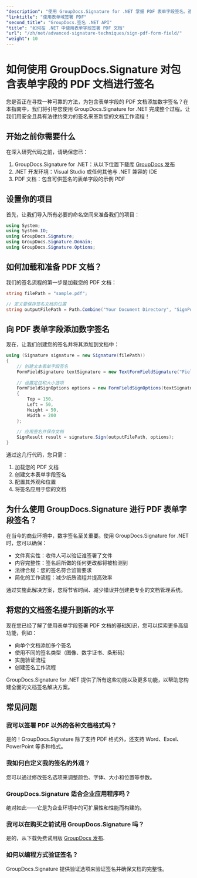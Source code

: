 ```yaml
---
"description": "使用 GroupDocs.Signature for .NET 掌握 PDF 表单字段签名。遵循本分步教程，创建安全且具有法律约束力的数字签名。"
"linktitle": "使用表单域签署 PDF"
"second_title": "GroupDocs.签名 .NET API"
"title": "如何在 .NET 中使用表单字段签署 PDF 文档"
"url": "/zh/net/advanced-signature-techniques/sign-pdf-form-field/"
"weight": 10
---
```


# 如何使用 GroupDocs.Signature 对包含表单字段的 PDF 文档进行签名

您是否正在寻找一种可靠的方法，为包含表单字段的 PDF 文档添加数字签名？在本指南中，我们将引导您使用 GroupDocs.Signature for .NET 完成整个过程。让我们用安全且具有法律约束力的签名来革新您的文档工作流程！

## 开始之前你需要什么

在深入研究代码之前，请确保您已：

1. GroupDocs.Signature for .NET：从以下位置下载库 [GroupDocs 发布](https://releases.groupdocs.com/signature/net/)
2. .NET 开发环境：Visual Studio 或任何其他与 .NET 兼容的 IDE
3. PDF 文档：包含可供签名的表单字段的示例 PDF

## 设置你的项目

首先，让我们导入所有必要的命名空间来准备我们的项目：

```csharp
using System;
using System.IO;
using GroupDocs.Signature;
using GroupDocs.Signature.Domain;
using GroupDocs.Signature.Options;
```

## 如何加载和准备 PDF 文档？

我们的签名流程的第一步是加载您的 PDF 文档：

```csharp
string filePath = "sample.pdf";

// 定义要保存签名文档的位置
string outputFilePath = Path.Combine("Your Document Directory", "SignPdfWithFormField", "SignedWithFormField.pdf");
```

## 向 PDF 表单字段添加数字签名

现在，让我们创建您的签名并将其添加到文档中：

```csharp
using (Signature signature = new Signature(filePath))
{
    // 创建文本表单字段签名
    FormFieldSignature textSignature = new TextFormFieldSignature("FieldText", "Value1");
    
    // 设置定位和大小选项
    FormFieldSignOptions options = new FormFieldSignOptions(textSignature)
    {
        Top = 150,
        Left = 50,
        Height = 50,
        Width = 200
    };
    
    // 应用签名并保存文档
    SignResult result = signature.Sign(outputFilePath, options);
}
```

通过这几行代码，您只需：
1. 加载您的 PDF 文档
2. 创建文本表单字段签名
3. 配置其外观和位置
4. 将签名应用于您的文档

## 为什么使用 GroupDocs.Signature 进行 PDF 表单字段签名？

在当今的商业环境中，数字签名至关重要。使用 GroupDocs.Signature for .NET 时，您可以确保：

- 文件真实性：收件人可以验证谁签署了文件
- 内容完整性：签名后所做的任何更改都将被检测到
- 法律合规：您的签名符合监管要求
- 简化的工作流程：减少纸质流程并提高效率

通过实施此解决方案，您将节省时间、减少错误并创建更专业的文档管理系统。

## 将您的文档签名提升到新的水平

现在您已经了解了使用表单字段签署 PDF 文档的基础知识，您可以探索更多高级功能，例如：

- 向单个文档添加多个签名
- 使用不同的签名类型（图像、数字证书、条形码）
- 实施验证流程
- 创建签名工作流程

GroupDocs.Signature for .NET 提供了所有这些功能以及更多功能，以帮助您构建全面的文档签名解决方案。

## 常见问题

### 我可以签署 PDF 以外的各种文档格式吗？
是的！GroupDocs.Signature 除了支持 PDF 格式外，还支持 Word、Excel、PowerPoint 等多种格式。

### 我如何自定义我的签名的外观？
您可以通过修改签名选项来调整颜色、字体、大小和位置等参数。

### GroupDocs.Signature 适合企业应用程序吗？
绝对如此——它是为企业环境中的可扩展性和性能而构建的。

### 我可以在购买之前试用 GroupDocs.Signature 吗？
是的，从下载免费试用版 [GroupDocs 发布](https://releases。groupdocs.com/).

### 如何以编程方式验证签名？
GroupDocs.Signature 提供验证选项来验证签名并确保文档的完整性。